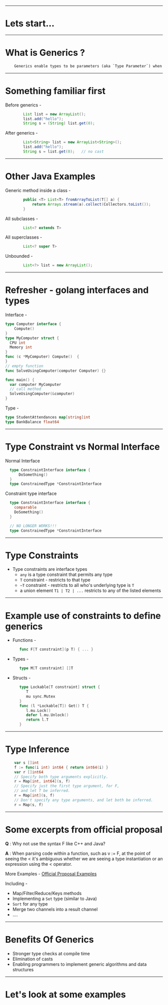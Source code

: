 
---

# Lets start...

---

# What is Generics ? 

```html
    Generics enable types to be parameters (aka `Type Parameter`) when defining types, interfaces and methods.
```
---

# Something familiar first

Before generics -

```java
        List list = new ArrayList();
        list.add("hello");
        String s = (String) list.get(0);
```

After generics -

```java
        List<String> list = new ArrayList<String>();
        list.add("hello");
        String s = list.get(0);   // no cast
```

---

# Other Java Examples

Generic method inside a class - 
```java
        public <T> List<T> fromArrayToList(T[] a) {   
            return Arrays.stream(a).collect(Collectors.toList());
        }
```

All subclasses - 
```java
        List<? extends T>
```

All superclasses -
```java
        List<? super T>
```

Unbounded - 
```java
        List<?> list = new ArrayList(); 
```

---

# Refresher - golang interfaces and types
Interface - 
```go
type Computer interface {
    Compute()
}
type MyComputer struct {
  CPU int
  Memory int
}
func (c *MyComputer) Compute()  {
}
// empty function
func SolveUsingComputer(computer Computer) {}

func main() {
  var computer MyComputer
  // call method
  SolveUsingComputer(&computer)
}
```
Type - 
```go
type StudentAttendances map[string]int
type BankBalance float64
```

---

# Type Constraint vs Normal Interface

Normal Interface

```go
  type ConstraintInterface interface {
      DoSomething()
  }
  type ConstrainedType *ConstraintInterface
```

Constraint type interface

```go
  type ConstraintInterface interface {
    comparable
    DoSomething()
  }

  // NO LONGER WORKS!!!
  type ConstrainedType *ConstraintInterface
```

---

# Type Constraints

* Type constraints are interface types
  * `any` is a type constraint that permits any type
  * `T` constraint - restricts to that type
  * `~T` constraint - restricts to all who's underlying type is `T`
  * a union element `T1 | T2 | ...` restricts to any of the listed elements

---

# Example use of constraints to define generics

  * Functions -
      ```go
         func F[T constraint](p T) { ... }
      ```
  * Types -
      ```go
         type M[T constraint] []T
      ```
  * Structs -
      ```go
         type Lockable[T constraint] struct {
            T
            mu sync.Mutex
         }
         func (l *Lockable[T]) Get() T {
            l.mu.Lock()
            defer l.mu.Unlock()
            return l.T
         }
      ```
---

# Type Inference

```go
    var s []int
    f := func(i int) int64 { return int64(i) }
    var r []int64
    // Specify both type arguments explicitly.
    r = Map[int, int64](s, f)
    // Specify just the first type argument, for F,
    // and let T be inferred.
    r = Map[int](s, f)
    // Don't specify any type arguments, and let both be inferred.
    r = Map(s, f)    
```

---

# Some excerpts from official proposal 

**Q** : Why not use the syntax F<T> like C++ and Java?

**A** : When parsing code within a function, such as v := F<T>, at the point of seeing the < it's ambiguous whether we are seeing a type instantiation or an expression using the < operator.

More Examples - [Official Proposal Examples](https://go.googlesource.com/proposal/+/refs/heads/master/design/43651-type-parameters.md#examples)

Including - 
  * Map/Filter/Reduce/Keys methods
  * Implementing a `Set` type (similar to Java)
  * `Sort` for any type
  * Merge two channels into a result channel
  * ....

---

# Benefits Of Generics

* Stronger type checks at compile time
* Elimination of casts
* Enabling programmers to implement generic algorithms and data structures

---

# Let's look at some examples